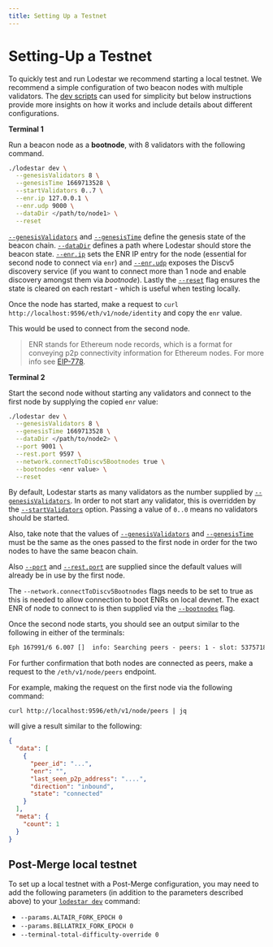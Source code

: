 ```yaml
---
title: Setting Up a Testnet
---
```


# Setting-Up a Testnet

To quickly test and run Lodestar we recommend starting a local testnet. We recommend a simple configuration of two beacon nodes with multiple validators. The [dev scripts](https://github.com/ChainSafe/lodestar/tree/unstable/scripts/dev) can used for simplicity but below instructions provide more insights on how it works and include details about different configurations.

**Terminal 1**

Run a beacon node as a **bootnode**, with 8 validators with the following command.

```bash
./lodestar dev \
  --genesisValidators 8 \
  --genesisTime 1669713528 \
  --startValidators 0..7 \
  --enr.ip 127.0.0.1 \
  --enr.udp 9000 \
  --dataDir </path/to/node1> \
  --reset
```

[`--genesisValidators`](../dev-cli.md#--genesisvalidators) and [`--genesisTime`](../dev-cli.md#--genesistime) define the genesis state of the beacon chain. [`--dataDir`](../dev-cli.md#--datadir) defines a path where
Lodestar should store the beacon state.
[`--enr.ip`](../dev-cli.md#--enrip) sets the ENR IP entry for the node (essential for second node to connect via `enr`) and [`--enr.udp`](../dev-cli.md#--enrudp) exposes the Discv5 discovery service (if you want to connect more than 1 node and enable discovery amongst them via _bootnode_).
Lastly the [`--reset`](../dev-cli.md#--reset) flag ensures the state is cleared on each restart - which is useful when testing locally.

Once the node has started, make a request to `curl http://localhost:9596/eth/v1/node/identity` and copy the `enr` value.

This would be used to connect from the second node.

> ENR stands for Ethereum node records, which is a format for conveying p2p connectivity information for Ethereum nodes.
> For more info see [EIP-778](https://eips.ethereum.org/EIPS/eip-778).

**Terminal 2**

Start the second node without starting any validators and connect to the first node by supplying the copied `enr` value:

```bash
./lodestar dev \
  --genesisValidators 8 \
  --genesisTime 1669713528 \
  --dataDir </path/to/node2> \
  --port 9001 \
  --rest.port 9597 \
  --network.connectToDiscv5Bootnodes true \
  --bootnodes <enr value> \
  --reset
```

By default, Lodestar starts as many validators as the number supplied by [`--genesisValidators`](../dev-cli.md#--genesisvalidators). In order to not start any validator, this is overridden by
the [`--startValidators`](../dev-cli.md#--startvalidators) option. Passing a value of `0..0` means no validators should be started.

Also, take note that the values of [`--genesisValidators`](../dev-cli.md#--genesisvalidators) and [`--genesisTime`](../dev-cli.md#--genesistime) must be the same as the ones passed to the first node in order for the two nodes
to have the same beacon chain.

Also [`--port`](../dev-cli.md#--port) and [`--rest.port`](../dev-cli.md#--restport) are supplied since the default values will already be in use by the first node.

The `--network.connectToDiscv5Bootnodes` flags needs to be set to true as this is needed to allow connection to boot ENRs on local devnet.
The exact ENR of node to connect to is then supplied via the [`--bootnodes`](../dev-cli.md#--bootnodes) flag.

Once the second node starts, you should see an output similar to the following in either of the terminals:

```txt
Eph 167991/6 6.007 []  info: Searching peers - peers: 1 - slot: 5375718 (skipped 5375718) - head: 0 0xcc67…3345 - finalized: 0x0000…0000:0
```

For further confirmation that both nodes are connected as peers, make a request to the `/eth/v1/node/peers` endpoint.

For example, making the request on the first node via the following command:

`curl http://localhost:9596/eth/v1/node/peers | jq`

will give a result similar to the following:

```json
{
  "data": [
    {
      "peer_id": "...",
      "enr": "",
      "last_seen_p2p_address": "....",
      "direction": "inbound",
      "state": "connected"
    }
  ],
  "meta": {
    "count": 1
  }
}
```

## Post-Merge local testnet

To set up a local testnet with a Post-Merge configuration, you may need to add the following parameters (in addition to the parameters described above) to your [`lodestar dev`](../dev-cli.md#dev-options) command:

- `--params.ALTAIR_FORK_EPOCH 0`
- `--params.BELLATRIX_FORK_EPOCH 0`
- `--terminal-total-difficulty-override 0`
